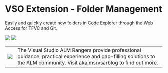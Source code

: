 # VSO Extension - Folder Management

Easily and quickly create new folders in Code Explorer through the Web Access for TFVC and Git.

![](https://github.com/ALM-Rangers/Samples/blob/master/FolderManagement/media/FolderManagementExtension.PNG)
![](https://github.com/ALM-Rangers/Samples/blob/master/FolderManagement/media/FolderManagementExtension_Dialog.PNG)

<!---REMEMBER TO ADD THIS TO YOUR README-->
<table>
  <tr>
    <td>
      <img src="https://github.com/ALM-Rangers/Samples/blob/master/FolderManagement/media/VSALMLogo.png"></img>
    </td>
    <td>
      The Visual Studio ALM Rangers provide professional guidance, practical experience and gap-filling solutions to the ALM community. Visit <a href="http://aka.ms/vsarblog">aka.ms/vsarblog</a> to find out more.
    </td>
  </tr>
</table>

